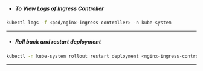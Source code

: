 
- ##### To View Logs of Ingress Controller 

```bash
kubectl logs -f <pod/nginx-ingress-controller> -n kube-system
```

---

- ##### Roll back and restart deployment

```bash
kubectl -n kube-system rollout restart deployment <nginx-ingress-controller-controller>
```

---

